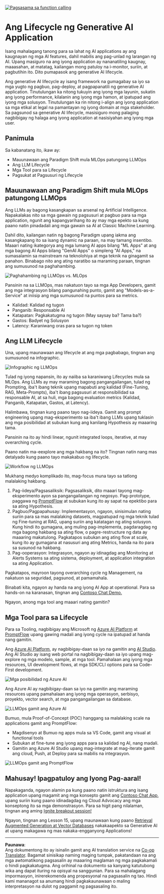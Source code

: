 <!--
CO_OP_TRANSLATOR_METADATA:
{
  "original_hash": "b9d32511b27373a1b21b5789d4fda057",
  "translation_date": "2025-10-17T13:18:05+00:00",
  "source_file": "14-the-generative-ai-application-lifecycle/README.md",
  "language_code": "tl"
}
-->
[![Pagsasama sa function calling](../../../translated_images/14-lesson-banner.066d74a31727ac121eeac06376a068a397d8e335281e63ce94130d11f516e46b.tl.png)](https://youtu.be/ewtQY_RJrzs?si=dyJ2bjiljH7UUHCh)

# Ang Lifecycle ng Generative AI Application

Isang mahalagang tanong para sa lahat ng AI applications ay ang kaugnayan ng mga AI features, dahil mabilis ang pag-unlad ng larangan ng AI. Upang masiguro na ang iyong application ay nananatiling kaugnay, maaasahan, at matatag, kailangan mong patuloy na i-monitor, suriin, at pagbutihin ito. Dito pumapasok ang generative AI lifecycle.

Ang generative AI lifecycle ay isang framework na gumagabay sa iyo sa mga yugto ng pagbuo, pag-deploy, at pagpapanatili ng generative AI application. Tinutulungan ka nitong tukuyin ang iyong mga layunin, sukatin ang iyong performance, kilalanin ang iyong mga hamon, at ipatupad ang iyong mga solusyon. Tinutulungan ka rin nitong i-align ang iyong application sa mga etikal at legal na pamantayan ng iyong domain at mga stakeholder. Sa pagsunod sa generative AI lifecycle, masisiguro mong palaging nagbibigay ng halaga ang iyong application at nasisiyahan ang iyong mga user.

## Panimula

Sa kabanatang ito, ikaw ay:

- Mauunawaan ang Paradigm Shift mula MLOps patungong LLMOps
- Ang LLM Lifecycle
- Mga Tool para sa Lifecycle
- Pagsukat at Pagsusuri ng Lifecycle

## Mauunawaan ang Paradigm Shift mula MLOps patungong LLMOps

Ang LLMs ay bagong kasangkapan sa arsenal ng Artificial Intelligence. Napakalakas nito sa mga gawain ng pagsusuri at pagbuo para sa mga application, ngunit ang kapangyarihang ito ay may mga epekto sa kung paano natin pinadadali ang mga gawain sa AI at Classic Machine Learning.

Dahil dito, kailangan natin ng bagong Paradigm upang iakma ang kasangkapang ito sa isang dynamic na paraan, na may tamang insentibo. Maaari nating ikategorya ang mga lumang AI apps bilang "ML Apps" at ang mga bagong AI Apps bilang "GenAI Apps" o simpleng "AI Apps," na sumasalamin sa mainstream na teknolohiya at mga teknik na ginagamit sa panahon. Binabago nito ang ating naratibo sa maraming paraan, tingnan ang sumusunod na paghahambing.

![Paghahambing ng LLMOps vs. MLOps](../../../translated_images/01-llmops-shift.29bc933cb3bb0080a562e1655c0c719b71a72c3be6252d5c564b7f598987e602.tl.png)

Pansinin na sa LLMOps, mas nakatuon tayo sa mga App Developers, gamit ang mga integrasyon bilang pangunahing punto, gamit ang "Models-as-a-Service" at iniisip ang mga sumusunod na puntos para sa metrics.

- Kalidad: Kalidad ng tugon
- Panganib: Responsable AI
- Katapatan: Pagkakatugma ng tugon (May saysay ba? Tama ba?)
- Gastos: Badyet ng Solusyon
- Latency: Karaniwang oras para sa tugon ng token

## Ang LLM Lifecycle

Una, upang maunawaan ang lifecycle at ang mga pagbabago, tingnan ang sumusunod na infographic.

![Infographic ng LLMOps](../../../translated_images/02-llmops.70a942ead05a7645db740f68727d90160cb438ab71f0fb20548bc7fe5cad83ff.tl.png)

Tulad ng iyong napansin, ito ay naiiba sa karaniwang Lifecycles mula sa MLOps. Ang LLMs ay may maraming bagong pangangailangan, tulad ng Prompting, iba't ibang teknik upang mapabuti ang kalidad (Fine-Tuning, RAG, Meta-Prompts), iba't ibang pagsusuri at responsibilidad sa responsable AI, at sa huli, mga bagong evaluation metrics (Kalidad, Panganib, Katapatan, Gastos, at Latency).

Halimbawa, tingnan kung paano tayo nag-iideya. Gamit ang prompt engineering upang mag-eksperimento sa iba't ibang LLMs upang tuklasin ang mga posibilidad at subukan kung ang kanilang Hypothesis ay maaaring tama.

Pansinin na ito ay hindi linear, ngunit integrated loops, iterative, at may overarching cycle.

Paano natin ma-eexplore ang mga hakbang na ito? Tingnan natin nang mas detalyado kung paano tayo makakabuo ng lifecycle.

![Workflow ng LLMOps](../../../translated_images/03-llm-stage-flows.3a1e1c401235a6cfa886ed6ba04aa52a096a545e1bc44fa54d7d5983a7201892.tl.png)

Mukhang medyo komplikado ito, mag-focus muna tayo sa tatlong malalaking hakbang.

1. Pag-iideya/Pagsasaliksik: Pagsasaliksik, dito maaari tayong mag-eksperimento ayon sa pangangailangan ng negosyo. Pag-prototype, paggawa ng [PromptFlow](https://microsoft.github.io/promptflow/index.html?WT.mc_id=academic-105485-koreyst) at subukan kung ito ay sapat na epektibo para sa ating Hypothesis.
2. Pagbuo/Pagpapahusay: Implementasyon, ngayon, sinisimulan nating suriin para sa mas malalaking datasets, magpatupad ng mga teknik tulad ng Fine-tuning at RAG, upang suriin ang katatagan ng ating solusyon. Kung hindi ito gumagana, ang muling pag-implementa, pagdaragdag ng mga bagong hakbang sa ating flow, o pagre-restructure ng data ay maaaring makatulong. Pagkatapos subukan ang ating flow at scale, kung ito ay gumagana at nasusuri ang ating Metrics, handa na ito para sa susunod na hakbang.
3. Pag-ooperasyon: Integrasyon, ngayon ay idinagdag ang Monitoring at Alerts Systems sa ating sistema, deployment, at application integration sa ating Application.

Pagkatapos, mayroon tayong overarching cycle ng Management, na nakatuon sa seguridad, pagsunod, at pamamahala.

Binabati kita, ngayon ay handa na ang iyong AI App at operational. Para sa hands-on na karanasan, tingnan ang [Contoso Chat Demo.](https://nitya.github.io/contoso-chat/?WT.mc_id=academic-105485-koreys)

Ngayon, anong mga tool ang maaari nating gamitin?

## Mga Tool para sa Lifecycle

Para sa Tooling, nagbibigay ang Microsoft ng [Azure AI Platform](https://azure.microsoft.com/solutions/ai/?WT.mc_id=academic-105485-koreys) at [PromptFlow](https://microsoft.github.io/promptflow/index.html?WT.mc_id=academic-105485-koreyst) upang gawing madali ang iyong cycle na ipatupad at handa nang gamitin.

Ang [Azure AI Platform](https://azure.microsoft.com/solutions/ai/?WT.mc_id=academic-105485-koreys), ay nagbibigay-daan sa iyo na gamitin ang [AI Studio](https://ai.azure.com/?WT.mc_id=academic-105485-koreys). Ang AI Studio ay isang web portal na nagbibigay-daan sa iyo upang mag-explore ng mga modelo, sample, at mga tool. Pamahalaan ang iyong mga resources, UI development flows, at mga SDK/CLI options para sa Code-First development.

![Mga posibilidad ng Azure AI](../../../translated_images/04-azure-ai-platform.80203baf03a12fa8b166e194928f057074843d1955177baf0f5b53d50d7b6153.tl.png)

Ang Azure AI ay nagbibigay-daan sa iyo na gamitin ang maraming resources upang pamahalaan ang iyong mga operasyon, serbisyo, proyekto, vector search, at mga pangangailangan sa database.

![LLMOps gamit ang Azure AI](../../../translated_images/05-llm-azure-ai-prompt.a5ce85cdbb494bdf95420668e3464aae70d8b22275a744254e941dd5e73ae0d2.tl.png)

Bumuo, mula Proof-of-Concept (POC) hanggang sa malalaking scale na applications gamit ang PromptFlow:

- Magdisenyo at Bumuo ng apps mula sa VS Code, gamit ang visual at functional tools
- Subukan at fine-tune ang iyong apps para sa kalidad ng AI, nang madali.
- Gamitin ang Azure AI Studio upang mag-integrate at mag-iterate gamit ang cloud, Push, at Deploy para sa mabilis na integrasyon.

![LLMOps gamit ang PromptFlow](../../../translated_images/06-llm-promptflow.a183eba07a3a7fdf4aa74db92a318b8cbbf4a608671f6b166216358d3203d8d4.tl.png)

## Mahusay! Ipagpatuloy ang Iyong Pag-aaral!

Napakaganda, ngayon alamin pa kung paano natin istruktura ang isang application upang magamit ang mga konsepto gamit ang [Contoso Chat App](https://nitya.github.io/contoso-chat/?WT.mc_id=academic-105485-koreyst), upang suriin kung paano idinadagdag ng Cloud Advocacy ang mga konseptong ito sa mga demonstrasyon. Para sa higit pang nilalaman, tingnan ang aming [Ignite breakout session!
](https://www.youtube.com/watch?v=DdOylyrTOWg)

Ngayon, tingnan ang Lesson 15, upang maunawaan kung paano [Retrieval Augmented Generation at Vector Databases](../15-rag-and-vector-databases/README.md?WT.mc_id=academic-105485-koreyst) nakakaapekto sa Generative AI at upang makagawa ng mas nakaka-engganyong Applications!

---

**Paunawa**:  
Ang dokumentong ito ay isinalin gamit ang AI translation service na [Co-op Translator](https://github.com/Azure/co-op-translator). Bagamat sinisikap naming maging tumpak, pakatandaan na ang mga awtomatikong pagsasalin ay maaaring maglaman ng mga pagkakamali o hindi pagkakatugma. Ang orihinal na dokumento sa kanyang katutubong wika ang dapat ituring na opisyal na sanggunian. Para sa mahalagang impormasyon, inirerekomenda ang propesyonal na pagsasalin ng tao. Hindi kami mananagot sa anumang hindi pagkakaunawaan o maling interpretasyon na dulot ng paggamit ng pagsasaling ito.